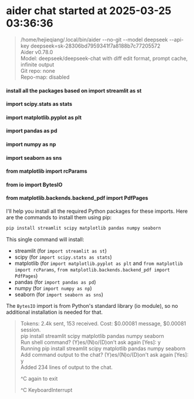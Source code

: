 
# aider chat started at 2025-03-25 03:36:36

> /home/hejieqiang/.local/bin/aider --no-git --model deepseek --api-key deepseek=sk-28306bd7959341f7a8188b7c77205572  
> Aider v0.78.0  
> Model: deepseek/deepseek-chat with diff edit format, prompt cache, infinite output  
> Git repo: none  
> Repo-map: disabled  

#### install all the packages based on import streamlit as st  
#### import scipy.stats as stats  
#### import matplotlib.pyplot as plt  
#### import pandas as pd  
#### import numpy as np  
#### import seaborn as sns  
#### from matplotlib import rcParams  
#### from io import BytesIO  
#### from matplotlib.backends.backend_pdf import PdfPages  

I'll help you install all the required Python packages for these imports. Here are the commands to install them using pip:

```bash
pip install streamlit scipy matplotlib pandas numpy seaborn
```

This single command will install:
- streamlit (for `import streamlit as st`)
- scipy (for `import scipy.stats as stats`)
- matplotlib (for `import matplotlib.pyplot as plt` and `from matplotlib import rcParams`, `from matplotlib.backends.backend_pdf import PdfPages`)
- pandas (for `import pandas as pd`)
- numpy (for `import numpy as np`)
- seaborn (for `import seaborn as sns`)

The `BytesIO` import is from Python's standard library (io module), so no additional installation is needed for that.

> Tokens: 2.4k sent, 153 received. Cost: $0.00081 message, $0.00081 session.  
> pip install streamlit scipy matplotlib pandas numpy seaborn  
> Run shell command? (Y)es/(N)o/(D)on't ask again [Yes]: y  
> Running pip install streamlit scipy matplotlib pandas numpy seaborn  
> Add command output to the chat? (Y)es/(N)o/(D)on't ask again [Yes]: y  
> Added 234 lines of output to the chat.  
>  
>  
> ^C again to exit  
>  
>  
> ^C KeyboardInterrupt  
